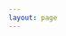 ```yaml
---
layout: page
---
```

<script setup lang="ts">
import {
  VPTeamPage,
  VPTeamPageTitle,
  VPTeamMembers
} from 'vitepress/theme'

const members = [
  {
    avatar: 'https://avatars.githubusercontent.com/u/52433086?v=4',
    name: 'Chaoxin Wu',
    title: '小厨师👩🏻‍🍳',
    links: [
      { icon: 'github', link: 'https://github.com/wuchaoxin' },
    ]
  }
]
</script>

<VPTeamPage>
  <VPTeamPageTitle>
    <template #title>
      团队成员
    </template>
    <template #lead>
      前端组团队成员
    </template>
  </VPTeamPageTitle>
  <VPTeamMembers
    :members="members"
  />
</VPTeamPage>